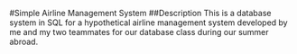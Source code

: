 #Simple Airline Management System
##Description
This is a database system in SQL for a hypothetical airline management system developed by me 
and my two teammates for our database class during our summer abroad.
